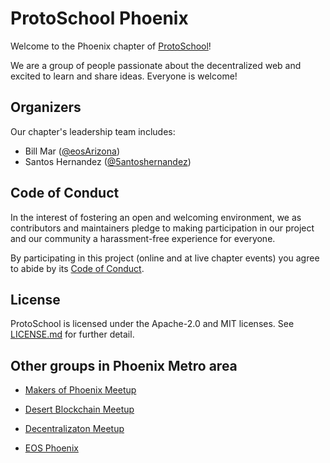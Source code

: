# ProtoSchool Phoenix

Welcome to the Phoenix chapter of [ProtoSchool](https://proto.school)!

We are a group of people passionate about the decentralized web and excited to learn and share ideas. Everyone is welcome!

## Organizers

Our chapter's leadership team includes:
* Bill Mar ([@eosArizona](https://github.com/eosArizona))
* Santos Hernandez ([@5antoshernandez](https://github.com/5antoshernandez))

## Code of Conduct

In the interest of fostering an open and welcoming environment, we as
contributors and maintainers pledge to making participation in our project and
our community a harassment-free experience for everyone.

By participating in this project (online and at live chapter events) you agree to abide by its [Code of Conduct](./CODE_OF_CONDUCT.md).

## License

ProtoSchool is licensed under the Apache-2.0 and MIT licenses. See [LICENSE.md](https://github.com/protoschool/seattle/blob/master/LICENSE.md) for further detail.

## Other groups in Phoenix Metro area

* [Makers of Phoenix Meetup](https://www.meetup.com/MakersOfPhoenix/)

* [Desert Blockchain Meetup](https://www.meetup.com/Desert-Blockchain/)

* [Decentralizaton Meetup](https://www.meetup.com/decentralization/)

* [EOS Phoenix](https://www.meetup.com/BlockchainAZ/)
